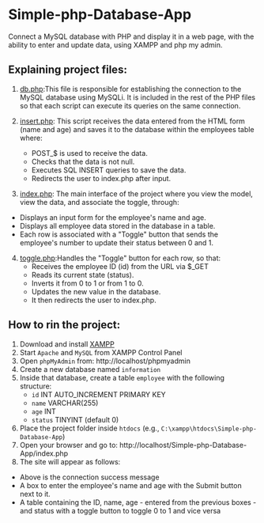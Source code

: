 # Simple-php-Database-App
Connect a MySQL database with PHP and display it in a web page, with the ability to enter and update data, using XAMPP and php my admin.

## Explaining project files:
1. [db.php](Simple-php-Database-App/blob/main/db.php):This file is responsible for establishing the connection to the MySQL database using MySQLi.
It is included in the rest of the PHP files so that each script can execute its queries on the same connection.

2. [insert.php](Simple-php-Database-App/blob/main/insert.php): This script receives the data entered from the HTML form (name and age) and saves it to the database within the employees table where:
   - POST_$ is used to receive the data.
   - Checks that the data is not null.
   - Executes SQL INSERT queries to save the data.
   - Redirects the user to index.php after input.

3. [index.php](Simple-php-Database-App/blob/main/index.php):
   The main interface of the project where you view the model, view the data, and associate the toggle, through:
- Displays an input form for the employee's name and age.
- Displays all employee data stored in the database in a table.
- Each row is associated with a "Toggle" button that sends the employee's number to update their status between 0 and 1.

4. [toggle.php](Simple-php-Database-App/blob/main/toggle.php):Handles the "Toggle" button for each row, so that:
	- Receives the employee ID (id) from the URL via $_GET
	- Reads its current state (status).
	- Inverts it from 0 to 1 or from 1 to 0.
	- Updates the new value in the database.
	- It then redirects the user to index.php.

## How to rin the project: 

1. Download and install [XAMPP](https://www.apachefriends.org/index.html)
2. Start `Apache` and `MySQL` from XAMPP Control Panel
3. Open `phpMyAdmin` from: http://localhost/phpmyadmin
4. Create a new database named `information`
5. Inside that database, create a table `employee` with the following structure:
   - `id` INT AUTO_INCREMENT PRIMARY KEY  
   - `name` VARCHAR(255)  
   - `age` INT  
   - `status` TINYINT (default 0)
6. Place the project folder inside `htdocs` (e.g., `C:\xampp\htdocs\Simple-php-Database-App`)
7. Open your browser and go to: http://localhost/Simple-php-Database-App/index.php
8. The site will appear as follows:
* Above is the connection success message
* A box to enter the employee's name and age with the Submit button next to it.
* A table containing the ID, name, age - entered from the previous boxes - and status with a toggle button to toggle 0 to 1 and vice versa


 
